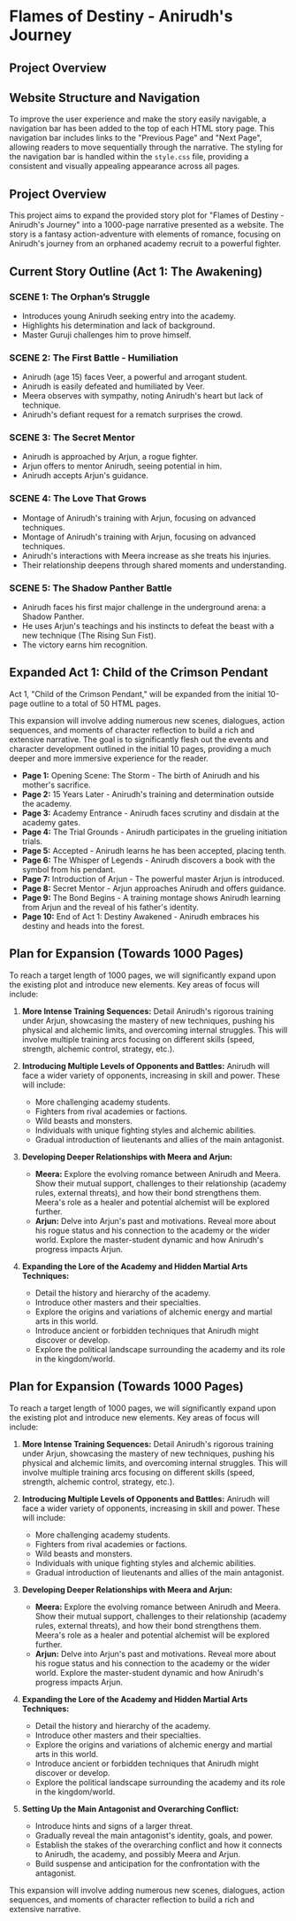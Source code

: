 # Flames of Destiny - Anirudh's Journey

## Project Overview

## Website Structure and Navigation

To improve the user experience and make the story easily navigable, a navigation bar has been added to the top of each HTML story page. This navigation bar includes links to the "Previous Page" and "Next Page", allowing readers to move sequentially through the narrative. The styling for the navigation bar is handled within the `style.css` file, providing a consistent and visually appealing appearance across all pages.


## Project Overview

This project aims to expand the provided story plot for "Flames of Destiny - Anirudh's Journey" into a 1000-page narrative presented as a website. The story is a fantasy action-adventure with elements of romance, focusing on Anirudh's journey from an orphaned academy recruit to a powerful fighter.

## Current Story Outline (Act 1: The Awakening)

### SCENE 1: The Orphan’s Struggle
*   Introduces young Anirudh seeking entry into the academy.
*   Highlights his determination and lack of background.
*   Master Guruji challenges him to prove himself.

### SCENE 2: The First Battle - Humiliation

*   Anirudh (age 15) faces Veer, a powerful and arrogant student.
*   Anirudh is easily defeated and humiliated by Veer.
*   Meera observes with sympathy, noting Anirudh's heart but lack of technique.
*   Anirudh's defiant request for a rematch surprises the crowd.

### SCENE 3: The Secret Mentor

*   Anirudh is approached by Arjun, a rogue fighter.
*   Arjun offers to mentor Anirudh, seeing potential in him.
*   Anirudh accepts Arjun's guidance.

### SCENE 4: The Love That Grows
*   Montage of Anirudh's training with Arjun, focusing on advanced techniques.
*   Montage of Anirudh's training with Arjun, focusing on advanced techniques.
*   Anirudh's interactions with Meera increase as she treats his injuries.
*   Their relationship deepens through shared moments and understanding.

### SCENE 5: The Shadow Panther Battle

*   Anirudh faces his first major challenge in the underground arena: a Shadow Panther.
*   He uses Arjun's teachings and his instincts to defeat the beast with a new technique (The Rising Sun Fist).
*   The victory earns him recognition.

## Expanded Act 1: Child of the Crimson Pendant

Act 1, "Child of the Crimson Pendant," will be expanded from the initial 10-page outline to a total of 50 HTML pages.

This expansion will involve adding numerous new scenes, dialogues, action sequences, and moments of character reflection to build a rich and extensive narrative. The goal is to significantly flesh out the events and character development outlined in the initial 10 pages, providing a much deeper and more immersive experience for the reader.

*   **Page 1:** Opening Scene: The Storm - The birth of Anirudh and his mother's sacrifice.
*   **Page 2:** 15 Years Later - Anirudh's training and determination outside the academy.
*   **Page 3:** Academy Entrance - Anirudh faces scrutiny and disdain at the academy gates.
*   **Page 4:** The Trial Grounds - Anirudh participates in the grueling initiation trials.
*   **Page 5:** Accepted - Anirudh learns he has been accepted, placing tenth.
*   **Page 6:** The Whisper of Legends - Anirudh discovers a book with the symbol from his pendant.
*   **Page 7:** Introduction of Arjun - The powerful master Arjun is introduced.
*   **Page 8:** Secret Mentor - Arjun approaches Anirudh and offers guidance.
*   **Page 9:** The Bond Begins - A training montage shows Anirudh learning from Arjun and the reveal of his father's identity.
*   **Page 10:** End of Act 1: Destiny Awakened - Anirudh embraces his destiny and heads into the forest.

## Plan for Expansion (Towards 1000 Pages)

To reach a target length of 1000 pages, we will significantly expand upon the existing plot and introduce new elements. Key areas of focus will include:

1.  **More Intense Training Sequences:** Detail Anirudh's rigorous training under Arjun, showcasing the mastery of new techniques, pushing his physical and alchemic limits, and overcoming internal struggles. This will involve multiple training arcs focusing on different skills (speed, strength, alchemic control, strategy, etc.).

2.  **Introducing Multiple Levels of Opponents and Battles:** Anirudh will face a wider variety of opponents, increasing in skill and power. These will include:
    *   More challenging academy students.
    *   Fighters from rival academies or factions.
    *   Wild beasts and monsters.
    *   Individuals with unique fighting styles and alchemic abilities.
    *   Gradual introduction of lieutenants and allies of the main antagonist.

3.  **Developing Deeper Relationships with Meera and Arjun:**
    *   **Meera:** Explore the evolving romance between Anirudh and Meera. Show their mutual support, challenges to their relationship (academy rules, external threats), and how their bond strengthens them. Meera's role as a healer and potential alchemist will be explored further.
    *   **Arjun:** Delve into Arjun's past and motivations. Reveal more about his rogue status and his connection to the academy or the wider world. Explore the master-student dynamic and how Anirudh's progress impacts Arjun.

4.  **Expanding the Lore of the Academy and Hidden Martial Arts Techniques:**
    *   Detail the history and hierarchy of the academy.
    *   Introduce other masters and their specialties.
    *   Explore the origins and variations of alchemic energy and martial arts in this world.
    *   Introduce ancient or forbidden techniques that Anirudh might discover or develop.
    *   Explore the political landscape surrounding the academy and its role in the kingdom/world.

## Plan for Expansion (Towards 1000 Pages)

To reach a target length of 1000 pages, we will significantly expand upon the existing plot and introduce new elements. Key areas of focus will include:

1.  **More Intense Training Sequences:** Detail Anirudh's rigorous training under Arjun, showcasing the mastery of new techniques, pushing his physical and alchemic limits, and overcoming internal struggles. This will involve multiple training arcs focusing on different skills (speed, strength, alchemic control, strategy, etc.).

2.  **Introducing Multiple Levels of Opponents and Battles:** Anirudh will face a wider variety of opponents, increasing in skill and power. These will include:
    *   More challenging academy students.
    *   Fighters from rival academies or factions.
    *   Wild beasts and monsters.
    *   Individuals with unique fighting styles and alchemic abilities.
    *   Gradual introduction of lieutenants and allies of the main antagonist.

3.  **Developing Deeper Relationships with Meera and Arjun:**
    *   **Meera:** Explore the evolving romance between Anirudh and Meera. Show their mutual support, challenges to their relationship (academy rules, external threats), and how their bond strengthens them. Meera's role as a healer and potential alchemist will be explored further.
    *   **Arjun:** Delve into Arjun's past and motivations. Reveal more about his rogue status and his connection to the academy or the wider world. Explore the master-student dynamic and how Anirudh's progress impacts Arjun.

4.  **Expanding the Lore of the Academy and Hidden Martial Arts Techniques:**
    *   Detail the history and hierarchy of the academy.
    *   Introduce other masters and their specialties.
    *   Explore the origins and variations of alchemic energy and martial arts in this world.
    *   Introduce ancient or forbidden techniques that Anirudh might discover or develop.
    *   Explore the political landscape surrounding the academy and its role in the kingdom/world.

5.  **Setting Up the Main Antagonist and Overarching Conflict:**
    *   Introduce hints and signs of a larger threat.
    *   Gradually reveal the main antagonist's identity, goals, and power.
    *   Establish the stakes of the overarching conflict and how it connects to Anirudh, the academy, and possibly Meera and Arjun.
    *   Build suspense and anticipation for the confrontation with the antagonist.

This expansion will involve adding numerous new scenes, dialogues, action sequences, and moments of character reflection to build a rich and extensive narrative.